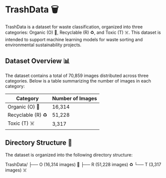 # TrashData 🗑️

TrashData is a dataset for waste classification, organized into three categories: Organic (O) 🍃, Recyclable (R) ♻️, and Toxic (T) ☠️. This dataset is intended to support machine learning models for waste sorting and environmental sustainability projects.

## Dataset Overview 📊

The dataset contains a total of 70,859 images distributed across three categories. Below is a table summarizing the number of images in each category:

| Category      | Number of Images |
|---------------|------------------|
| Organic (O) 🍃 | 16,314           |
| Recyclable (R) ♻️ | 51,228         |
| Toxic (T) ☠️ | 3,317            |

## Directory Structure 📁

The dataset is organized into the following directory structure:

TrashData/
├── O (16,314 images) 🍃
├── R (51,228 images) ♻️
└── T (3,317 images) ☠️
